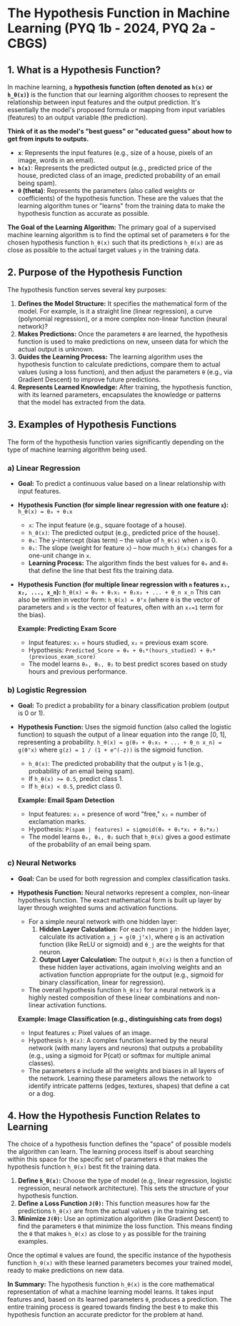 # The Hypothesis Function in Machine Learning (PYQ 1b - 2024, PYQ 2a - CBGS)

## 1. What is a Hypothesis Function?

In machine learning, a **hypothesis function (often denoted as `h(x)` or `h_θ(x)`)** is the function that our learning algorithm chooses to represent the relationship between input features and the output prediction. It's essentially the model's proposed formula or mapping from input variables (features) to an output variable (the prediction).

**Think of it as the model's "best guess" or "educated guess" about how to get from inputs to outputs.**

*   **`x`**: Represents the input features (e.g., size of a house, pixels of an image, words in an email).
*   **`h(x)`**: Represents the predicted output (e.g., predicted price of the house, predicted class of an image, predicted probability of an email being spam).
*   **`θ` (theta)**: Represents the parameters (also called weights or coefficients) of the hypothesis function. These are the values that the learning algorithm tunes or "learns" from the training data to make the hypothesis function as accurate as possible.

**The Goal of the Learning Algorithm:** The primary goal of a supervised machine learning algorithm is to find the optimal set of parameters `θ` for the chosen hypothesis function `h_θ(x)` such that its predictions `h_θ(x)` are as close as possible to the actual target values `y` in the training data.

## 2. Purpose of the Hypothesis Function

The hypothesis function serves several key purposes:

1.  **Defines the Model Structure:** It specifies the mathematical form of the model. For example, is it a straight line (linear regression), a curve (polynomial regression), or a more complex non-linear function (neural network)?
2.  **Makes Predictions:** Once the parameters `θ` are learned, the hypothesis function is used to make predictions on new, unseen data for which the actual output is unknown.
3.  **Guides the Learning Process:** The learning algorithm uses the hypothesis function to calculate predictions, compare them to actual values (using a loss function), and then adjust the parameters `θ` (e.g., via Gradient Descent) to improve future predictions.
4.  **Represents Learned Knowledge:** After training, the hypothesis function, with its learned parameters, encapsulates the knowledge or patterns that the model has extracted from the data.

## 3. Examples of Hypothesis Functions

The form of the hypothesis function varies significantly depending on the type of machine learning algorithm being used.

### a) Linear Regression

*   **Goal:** To predict a continuous value based on a linear relationship with input features.
*   **Hypothesis Function (for simple linear regression with one feature `x`):**
    `h_θ(x) = θ₀ + θ₁x`
    *   `x`: The input feature (e.g., square footage of a house).
    *   `h_θ(x)`: The predicted output (e.g., predicted price of the house).
    *   `θ₀`: The y-intercept (bias term) – the value of `h_θ(x)` when `x` is 0.
    *   `θ₁`: The slope (weight for feature `x`) – how much `h_θ(x)` changes for a one-unit change in `x`.
    *   **Learning Process:** The algorithm finds the best values for `θ₀` and `θ₁` that define the line that best fits the training data.

*   **Hypothesis Function (for multiple linear regression with `n` features `x₁, x₂, ..., x_n`):**
    `h_θ(x) = θ₀ + θ₁x₁ + θ₂x₂ + ... + θ_n x_n`
    This can also be written in vector form: `h_θ(x) = θᵀx` (where `θ` is the vector of parameters and `x` is the vector of features, often with an `x₀=1` term for the bias).

    **Example: Predicting Exam Score**
    *   Input features: `x₁` = hours studied, `x₂` = previous exam score.
    *   Hypothesis: `Predicted_Score = θ₀ + θ₁*(hours_studied) + θ₂*(previous_exam_score)`
    *   The model learns `θ₀, θ₁, θ₂` to best predict scores based on study hours and previous performance.

### b) Logistic Regression

*   **Goal:** To predict a probability for a binary classification problem (output is 0 or 1).
*   **Hypothesis Function:** Uses the sigmoid function (also called the logistic function) to squash the output of a linear equation into the range [0, 1], representing a probability.
    `h_θ(x) = g(θ₀ + θ₁x₁ + ... + θ_n x_n) = g(θᵀx)`
    where `g(z) = 1 / (1 + e^(-z))` is the sigmoid function.
    *   `h_θ(x)`: The predicted probability that the output `y` is 1 (e.g., probability of an email being spam).
    *   If `h_θ(x) >= 0.5`, predict class 1.
    *   If `h_θ(x) < 0.5`, predict class 0.

    **Example: Email Spam Detection**
    *   Input features: `x₁` = presence of word "free," `x₂` = number of exclamation marks.
    *   Hypothesis: `P(spam | features) = sigmoid(θ₀ + θ₁*x₁ + θ₂*x₂)`
    *   The model learns `θ₀, θ₁, θ₂` such that `h_θ(x)` gives a good estimate of the probability of an email being spam.

### c) Neural Networks

*   **Goal:** Can be used for both regression and complex classification tasks.
*   **Hypothesis Function:** Neural networks represent a complex, non-linear hypothesis function. The exact mathematical form is built up layer by layer through weighted sums and activation functions.
    *   For a simple neural network with one hidden layer:
        1.  **Hidden Layer Calculation:** For each neuron `j` in the hidden layer, calculate its activation `a_j = g(θ_jᵀx)`, where `g` is an activation function (like ReLU or sigmoid) and `θ_j` are the weights for that neuron.
        2.  **Output Layer Calculation:** The output `h_θ(x)` is then a function of these hidden layer activations, again involving weights and an activation function appropriate for the output (e.g., sigmoid for binary classification, linear for regression).
    *   The overall hypothesis function `h_θ(x)` for a neural network is a highly nested composition of these linear combinations and non-linear activation functions.

    **Example: Image Classification (e.g., distinguishing cats from dogs)**
    *   Input features `x`: Pixel values of an image.
    *   Hypothesis `h_θ(x)`: A complex function learned by the neural network (with many layers and neurons) that outputs a probability (e.g., using a sigmoid for P(cat) or softmax for multiple animal classes).
    *   The parameters `θ` include all the weights and biases in all layers of the network. Learning these parameters allows the network to identify intricate patterns (edges, textures, shapes) that define a cat or a dog.

## 4. How the Hypothesis Function Relates to Learning

The choice of a hypothesis function defines the "space" of possible models the algorithm can learn. The learning process itself is about searching within this space for the specific set of parameters `θ` that makes the hypothesis function `h_θ(x)` best fit the training data.

1.  **Define `h_θ(x)`:** Choose the type of model (e.g., linear regression, logistic regression, neural network architecture). This sets the structure of your hypothesis function.
2.  **Define a Loss Function `J(θ)`:** This function measures how far the predictions `h_θ(x)` are from the actual values `y` in the training set.
3.  **Minimize `J(θ)`:** Use an optimization algorithm (like Gradient Descent) to find the parameters `θ` that minimize the loss function. This means finding the `θ` that makes `h_θ(x)` as close to `y` as possible for the training examples.

Once the optimal `θ` values are found, the specific instance of the hypothesis function `h_θ(x)` with these learned parameters becomes your trained model, ready to make predictions on new data.

**In Summary:**
The hypothesis function `h_θ(x)` is the core mathematical representation of what a machine learning model learns. It takes input features and, based on its learned parameters `θ`, produces a prediction. The entire training process is geared towards finding the best `θ` to make this hypothesis function an accurate predictor for the problem at hand. 